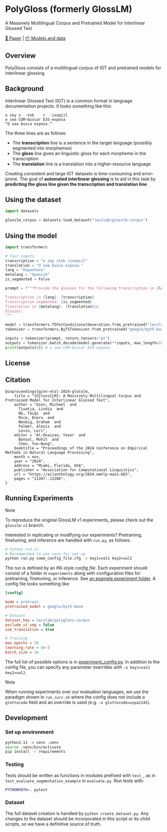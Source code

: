 # PolyGloss (formerly GlossLM)

A Massively Multilingual Corpus and Pretrained Model for Interlinear Glossed Text

[📄 Paper](https://arxiv.org/abs/2403.06399) | [📦 Models and data](https://huggingface.co/collections/lecslab/glosslm-66da150854209e910113dd87)

## Overview

PolyGloss consists of a multilingual corpus of IGT and pretrained models for interlinear glossing.

## Background

Interlinear Glossed Text (IGT) is a common format in language documentation projects. It looks something like this:

```
o sey x  -tok    r  -ixoqiil
o sea COM-buscar E3S-esposa
“O sea busca esposa.”
```

The three lines are as follows:

- The **transcription** line is a sentence in the target language (possibly segmented into morphemes)
- The **gloss** line gives an linguistic gloss for each morpheme in the transcription
- The **translation** line is a translation into a higher-resource language

Creating consistent and large IGT datasets is time-consuming and error-prone. The goal of **automated interlinear glossing** is to aid in this task by **predicting the gloss line given the transcription and translation line**.

## Using the dataset

```python
import datasets

glosslm_corpus = datasets.load_dataset("lecslab/glosslm-corpus")
```

## Using the model

```python
import transformers

# Your inputs
transcription = "o sey xtok rixoqiil"
translation = "O sea busca esposa."
lang = "Uspanteco"
metalang = "Spanish"
is_segmented = False

prompt = f"""Provide the glosses for the following transcription in {lang}.

Transcription in {lang}: {transcription}
Transcription segmented: {is_segmented}
Translation in {metalang}: {translation}\n
Glosses:
"""

model = transformers.T5ForConditionalGeneration.from_pretrained("lecslab/glosslm")
tokenizer = transformers.ByT5Tokenizer.from_pretrained("google/byt5-base", use_fast=False)

inputs = tokenizer(prompt, return_tensors="pt")
outputs = tokenizer.batch_decode(model.generate(**inputs, max_length=1024), skip_special_tokens=True)
print(outputs[0]) # o sea COM-buscar E3S-esposa
```

## License

## Citation

```
@inproceedings{ginn-etal-2024-glosslm,
    title = "{G}loss{LM}: A Massively Multilingual Corpus and Pretrained Model for Interlinear Glossed Text",
    author = "Ginn, Michael  and
      Tjuatja, Lindia  and
      He, Taiqi  and
      Rice, Enora  and
      Neubig, Graham  and
      Palmer, Alexis  and
      Levin, Lori",
    editor = "Al-Onaizan, Yaser  and
      Bansal, Mohit  and
      Chen, Yun-Nung",
    booktitle = "Proceedings of the 2024 Conference on Empirical Methods in Natural Language Processing",
    month = nov,
    year = "2024",
    address = "Miami, Florida, USA",
    publisher = "Association for Computational Linguistics",
    url = "https://aclanthology.org/2024.emnlp-main.683",
    pages = "12267--12286",
}
```

## Running Experiments

> [!NOTE]
> To reproduce the original GlossLM v1 experiments, please check out the `glosslm-v1` branch.

Interested in replicating or modifying our experiments? Pretraining, finetuning, and inference are handled with `run.py`, as follows:

```bash
# Python >=3.11
# Recommended to use venv for set up
python run.py some_config_file.cfg -o key1=val1 key2=val2
```

The run is defined by an INI-style _config file_. Each experiment should consist of a folder in `experiments` along with configuration files for pretraining, finetuning, or inference. See [an example experiment folder](experiments/base_igt). A config file looks something like:

```ini
[config]

mode = pretrain
pretrained_model = google/byt5-base

# Dataset
dataset_key = lecslab/polygloss-corpus
exclude_st_seg = false
use_translation = true

# Training
max_epochs = 50
learning_rate = 5e-5
batch_size = 16
```

The full list of possible options is in [experiment_config.py](src/training/experiment_config.py). In addition to the config file, you can specify any parameter overrides with `-o key1=val1 key2=val2`.

> [!NOTE]
> When running experiments over our evaluation languages, we use the paradigm shown in `run_curc.sh` where the config does not include a `glottocode` field and an override is used (e.g. `-o glottocode=uspa1245`).

## Development

### Set up environment
```bash
python3.11 -m venv .venv
source .venv/bin/activate
pip install -r requirements
```

### Testing
Tests should be written as functions in modules prefixed with `test_`, as in `test_evaluate_segmentation_example` in `evaluate.py`. Run tests with:

```bash
PYTHONPATH=. pytest
```

### Dataset
The full dataset creation is handled by `python create_dataset.py`. Any changes to the dataset should be incorporated in this script or its child scripts, so we have a definitive source of truth.

